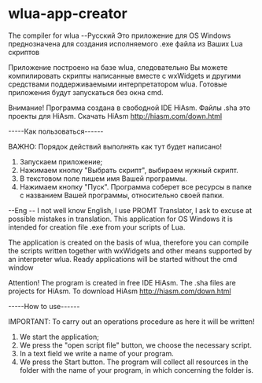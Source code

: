 # wlua-app-creator
The compiler for wlua
--Русский
Это приложение для OS Windows преднозначена для создания исполняемого .exe файла из Ваших Lua скриптов

Приложение построено на базе wlua, следовательно Вы можете компилировать скрипты написанные вместе с wxWidgets и другими средствами поддерживаемыми интерпретатором wlua. Готовые приложения будут запускаться без окна cmd.

Внимание!
Программа создана в свободной IDE HiAsm. Файлы .sha это проекты для HiAsm. Скачать HiAsm http://hiasm.com/down.html

-----Как пользоваться------

ВАЖНО:
Порядок действий выполнять как тут будет написано!
1. Запускаем приложение;
2. Нажимаем кнопку "Выбрать скрипт", выбираем нужный скрипт.
3. В текстовом поле пишем имя Вашей программы.
4. Нажимаем кнопку "Пуск".
Программа соберет все ресурсы в папке с названием Вашей программы, относительно своей папки.

--Eng -- I not well know English, I use PROMT Translator, I ask to excuse at possible mistakes in translation.
This application for OS Windows it is intended for creation file .exe from your scripts of Lua.

The application is created on the basis of wlua, therefore you can compile the scripts written together with wxWidgets and other means supported by an interpreter wlua. Ready applications will be started without the cmd window

Attention!
The program is created in free IDE HiAsm. The .sha files are projects for HiAsm. To download HiAsm http://hiasm.com/down.html

-----How to use------

IMPORTANT:
To carry out an operations procedure as here it will be written!
1. We start the application;
2. We press the "open script file" button, we choose the necessary script.
3. In a text field we write a name of your program.
4. We press the Start button.
The program will collect all resources in the folder with the name of your program, in which concerning the folder is.
